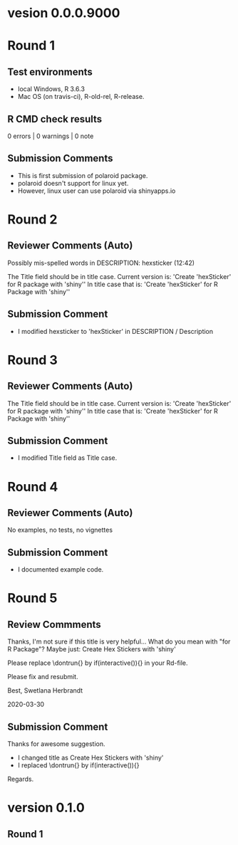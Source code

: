 # vesion 0.0.0.9000

# Round 1

## Test environments
* local Windows, R 3.6.3
* Mac OS (on travis-ci), R-old-rel, R-release.

## R CMD check results

0 errors | 0 warnings | 0 note

## Submission Comments

- This is first submission of polaroid package.
- polaroid doesn't support for linux yet.
- However, linux user can use polaroid via shinyapps.io

# Round 2

## Reviewer Comments (Auto)

Possibly mis-spelled words in DESCRIPTION:
    hexsticker (12:42)

  The Title field should be in title case. Current version is:
  'Create 'hexSticker' for R package with 'shiny''
  In title case that is:
  'Create 'hexSticker' for R Package with 'shiny''

## Submission Comment

- I modified hexsticker to 'hexSticker' in DESCRIPTION / Description

# Round 3

## Reviewer Comments (Auto)

 The Title field should be in title case. Current version is:
  'Create 'hexSticker' for R package with 'shiny''
  In title case that is:
  'Create 'hexSticker' for R Package with 'shiny''

## Submission Comment

- I modified Title field as Title case.
  
# Round 4

## Reviewer Comments (Auto)

No examples, no tests, no vignettes

## Submission Comment

- I documented example code. 

# Round 5

## Review Commments

Thanks, I'm not sure if this title is very helpful...
What do you mean with "for R Package"?
Maybe just:
Create Hex Stickers with 'shiny'

Please replace \dontrun{} by if(interactive()){} in your Rd-file.

Please fix and resubmit.

Best,
Swetlana Herbrandt

2020-03-30

## Submission Comment

Thanks for awesome suggestion.

- I changed title as Create Hex Stickers with 'shiny'
- I replaced \dontrun{} by if(interactive()){}

Regards.

# version 0.1.0

## Round 1

